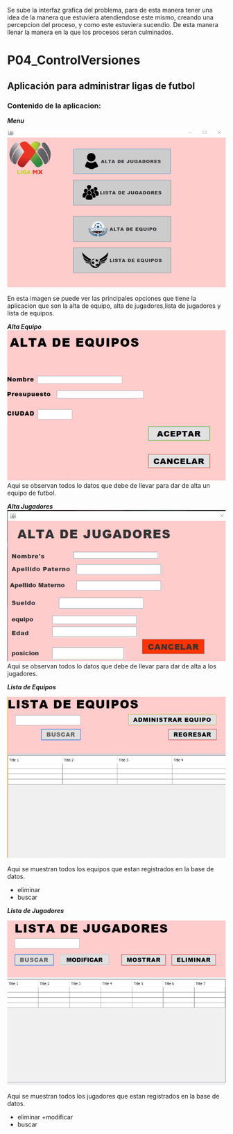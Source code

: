 Se sube la interfaz grafica del problema, para de esta manera tener una idea de la manera que 
estuviera atendiendose este mismo, creando una percepcion del proceso, y como este estuviera
sucendio. De esta manera llenar la manera en la que los procesos seran culminados.


# P04_ControlVersiones
## Aplicación para administrar ligas de futbol


### Contenido de la aplicacion:  
***Menu***  

![Menu](https://raw.githubusercontent.com/yoelexp/practica-4/master/img/4.png "Menu")  

En esta imagen se puede ver las principales opciones que tiene la aplicacion
que son la alta de equipo, alta de jugadores,lista de jugadores y lista de equipos.  

***Alta Equipo***  
![Alta Equipo](https://raw.githubusercontent.com/yoelexp/practica-4/master/img/5.png "Alta equipo")  
Aqui se observan todos lo datos que debe de llevar para dar de alta un equipo de futbol. 

***Alta Jugadores***  
![Alta Jugadores](https://raw.githubusercontent.com/yoelexp/practica-4/master/img/3.png  "Alta Jugadoress")  
Aqui se observan todos lo datos que debe de llevar para dar de alta a los jugadores. 

***Lista de Equipos***  

![Lista de Equipos](https://raw.githubusercontent.com/yoelexp/practica-4/master/img/2.png "Lista de Equipos")  

Aqui se muestran todos los equipos que estan registrados en la base de datos.
+ eliminar
+ buscar


***Lista de Jugadores***  

![Lista de Jugadores](https://raw.githubusercontent.com/yoelexp/practica-4/master/img/1.png  "Jugadores")  

Aqui se muestran todos los jugadores que estan registrados en la base de datos.
+ eliminar
+modificar
+ buscar

 